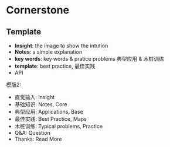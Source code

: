 # Cornerstone 

## Template  

*  **Insight**: the image to show the intution 
*  **Notes**: a simple explanation 
*  **key words**: key words & pratice problems 典型应用 & 木桩训练
*  **template**: best practice, 最佳实践
*  API

模版2:

* 直觉输入: Insight
* 基础知识: Notes, Core 
* 典型应用: Applications, Base
* 最佳实践: Best Practice, Maps 
* 木桩训练: Typical problems, Practice
* Q&A: Question
* Thanks: Read More 
